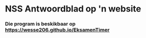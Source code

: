 <h1>NSS Antwoordblad op 'n website</h1>
<h3>Die program is beskikbaar op <a href="https://wesse206.github.io/NSSAnoutwoordblad">https://wesse206.github.io/EksamenTimer</a></h3>

